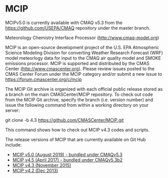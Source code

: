 MCIP
====

MCIPv5.0 is currently available with CMAQ v5.3 from the https://github.com/USEPA/CMAQ repository under the master branch.

Meteorology Chemistry Interface Processor (http://www.cmaq-model.org)

MCIP is an open-source development project of the U.S. EPA Atmospheric Science Modeling Division for converting Weather Research Forecast (WRF) model meteorlogy data for input to the CMAQ air quality model and SMOKE emissions processor. MCIP is supported and distributed by the CMAS Center (http://www.cmascenter.org).  Please review issues posted to the CMAS Center Forum under the MCIP category and/or submit a new issue to https://forum.cmascenter.org/c/mcip

The MCIP Git archive is organized with each official public release stored as a branch on the main CMASCenter/MCIP repository. To check out code from the MCIP Git archive, specify the branch (i.e. version number) and issue the following command from within a working directory on your server:

git clone -b 4.3 https://github.com/CMASCenter/MCIP.git

This command shows how to check out MCIP v4.3 codes and scripts.

The release versions of MCIP that are currently available on Git Hub include:

* [MCIP v5.0 (August 2019) - bundled under CMAQv5.3](https://github.com/USEPA/CMAQ)
* [MCIP v4.5 (April 2017) - bundled under CMAQv5.3b2](https://github.com/USEPA/CMAQ/tree/5.3.b2)
* [MCIP v4.3 (November 2015)](https://github.com/CMASCenter/MCIP/tree/4.3)
* [MCIP v4.2 (Dec 2013)](https://github.com/CMASCenter/MCIP/tree/4.2)
